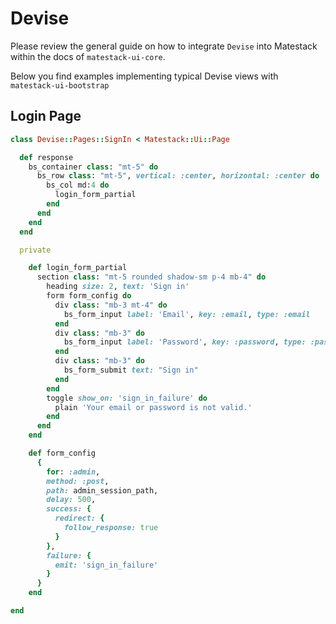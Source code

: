 # Devise

Please review the general guide on how to integrate `Devise` into Matestack within the docs of `matestack-ui-core`.

Below you find examples implementing typical Devise views with `matestack-ui-bootstrap`

## Login Page

```ruby
class Devise::Pages::SignIn < Matestack::Ui::Page

  def response
    bs_container class: "mt-5" do
      bs_row class: "mt-5", vertical: :center, horizontal: :center do
        bs_col md:4 do
          login_form_partial
        end
      end
    end
  end

  private

    def login_form_partial
      section class: "mt-5 rounded shadow-sm p-4 mb-4" do
        heading size: 2, text: 'Sign in'
        form form_config do
          div class: "mb-3 mt-4" do
            bs_form_input label: 'Email', key: :email, type: :email
          end
          div class: "mb-3" do
            bs_form_input label: 'Password', key: :password, type: :password
          end
          div class: "mb-3" do
            bs_form_submit text: "Sign in"
          end
        end
        toggle show_on: 'sign_in_failure' do
          plain 'Your email or password is not valid.'
        end
      end
    end

    def form_config
      {
        for: :admin,
        method: :post,
        path: admin_session_path,
        delay: 500,
        success: {
          redirect: {
            follow_response: true
          }
        },
        failure: {
          emit: 'sign_in_failure'
        }
      }
    end

end
```

